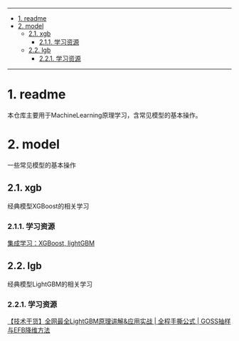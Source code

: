 ***

- [1. readme](#1-readme)
- [2. model](#2-model)
  - [2.1. xgb](#21-xgb)
    - [2.1.1. 学习资源](#211-学习资源)
  - [2.2. lgb](#22-lgb)
    - [2.2.1. 学习资源](#221-学习资源)



***
# 1. readme
本仓库主要用于MachineLearning原理学习，含常见模型的基本操作。
# 2. model
一些常见模型的基本操作
## 2.1. xgb
经典模型XGBoost的相关学习


### 2.1.1. 学习资源
[集成学习：XGBoost, lightGBM]

[集成学习：XGBoost, lightGBM]: https://www.bilibili.com/video/BV1Ca4y1t7DS?p=1&vd_source=e57aba6dc04a960e183574118dbe8322

## 2.2. lgb
经典模型LightGBM的相关学习
### 2.2.1. 学习资源

[【技术干货】全网最全LightGBM原理讲解&应用实战 | 全程手撕公式 | GOSS抽样与EFB降维方法]


[【技术干货】全网最全LightGBM原理讲解&应用实战 | 全程手撕公式 | GOSS抽样与EFB降维方法]: https://www.bilibili.com/video/BV13h4y147GK?p=1&vd_source=e57aba6dc04a960e183574118dbe8322



